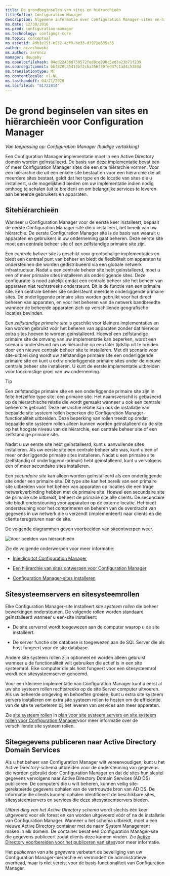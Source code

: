 ```yaml
---
title: De grondbeginselen van sites en hiërarchieën
titleSuffix: Configuration Manager
description: Algemene informatie over Configuration Manager-sites en-hiërarchieën ophalen.
ms.date: 12/30/2016
ms.prod: configuration-manager
ms.technology: configmgr-core
ms.topic: conceptual
ms.assetid: 4db1e15f-e832-4cf9-be33-d3971e635a55
author: aczechowski
ms.author: aaroncz
manager: dougeby
ms.openlocfilehash: 04ed22436d750572fed8ce898c5ed3a23b71f239
ms.sourcegitcommit: bbf820c35414bf2cba356f30fe047c1a34c5384d
ms.translationtype: MT
ms.contentlocale: nl-NL
ms.lasthandoff: 04/21/2020
ms.locfileid: "81722814"
---
```

# <a name="fundamentals-of-sites-and-hierarchies-for-configuration-manager"></a>De grond beginselen van sites en hiërarchieën voor Configuration Manager

*Van toepassing op: Configuration Manager (huidige vertakking)*

Een Configuration Manager implementatie moet in een Active Directory domein worden geïnstalleerd. De basis van deze implementatie bevat een of meer Configuration Manager sites die een site hiërarchie vormen. Voor een hiërarchie die uit een enkele site bestaat en voor een hiërarchie die uit meerdere sites bestaat, geldt dat het type en de locatie van sites die u installeert, u de mogelijkheid bieden om uw implementatie indien nodig omhoog te schalen (uit te breiden) en om belangrijke services te leveren aan beheerde gebruikers en apparaten.

## <a name="hierarchies-of-sites"></a>Sitehiërarchieën
Wanneer u Configuration Manager voor de eerste keer installeert, bepaalt de eerste Configuration Manager-site die u installeert, het bereik van uw hiërarchie. De eerste Configuration Manager site is de basis van waaruit u apparaten en gebruikers in uw onderneming gaat beheren. Deze eerste site moet een centrale beheer site of een zelfstandige primaire site zijn.  

 Een *centrale beheer site* is geschikt voor grootschalige implementaties en biedt een centraal punt van beheer en biedt de flexibiliteit om apparaten te ondersteunen die worden gedistribueerd via een globale netwerk infrastructuur. Nadat u een centrale beheer site hebt geïnstalleerd, moet u een of meer primaire sites installeren als onderliggende sites. Deze configuratie is nood zakelijk omdat een centrale beheer site het beheer van apparaten niet rechtstreeks ondersteunt. Dit is de functie van een primaire site. Een centrale beheer site ondersteunt meerdere onderliggende primaire sites. De onderliggende primaire sites worden gebruikt voor het direct beheren van apparaten, en voor het beheren van de netwerk bandbreedte wanneer de beheerde apparaten zich op verschillende geografische locaties bevinden.  

 Een *zelfstandige primaire site* is geschikt voor kleinere implementaties en kan worden gebruikt voor het beheren van apparaten zonder dat hiervoor extra sites hoeven te worden geïnstalleerd. Hoewel een zelfstandige primaire site de omvang van uw implementatie kan beperken, wordt een scenario ondersteund om uw hiërarchie op een later tijdstip uit te breiden door een nieuwe centrale beheer site te installeren. Met dit scenario voor site-uitbrei ding wordt uw zelfstandige primaire site een onderliggende primaire site en kunt u extra onderliggende primaire sites onder de nieuwe centrale beheer site installeren. U kunt de eerste implementatie uitbreiden voor toekomstige groei van uw onderneming.  

> [!TIP]  
>  Een zelfstandige primaire site en een onderliggende primaire site zijn in feite hetzelfde type site: een primaire site. Het naamsverschil is gebaseerd op de hiërarchische relatie die wordt gemaakt wanneer u ook een centrale beheersite gebruikt. Deze hiërarchie relatie kan ook de installatie van bepaalde site systeem rollen beperken die Configuration Manager-functionaliteit uitbreiden. Deze beperking van rollen treedt op omdat bepaalde site systeem rollen alleen kunnen worden geïnstalleerd op de site op het hoogste niveau van de hiërarchie, een centrale beheer site of een zelfstandige primaire site.  

 Nadat u uw eerste site hebt geïnstalleerd, kunt u aanvullende sites installeren. Als uw eerste site een centrale beheer site was, kunt u een of meer onderliggende primaire sites installeren. Nadat u een primaire site (zelfstandig of onderliggend-primair) hebt geïnstalleerd, kunt u vervolgens een of meer secundaire sites installeren.  

 Een *secundaire site* kan alleen worden geïnstalleerd als een onderliggende site onder een primaire site. Dit type site kan het bereik van een primaire site uitbreiden voor het beheer van apparaten op locaties die een trage netwerkverbinding hebben met de primaire site. Hoewel een secundaire site de primaire site uitbreidt, beheert de primaire site alle clients. De secundaire site biedt ondersteuning voor apparaten op de externe locatie. Het biedt ondersteuning voor het comprimeren en beheren van de overdracht van gegevens in uw netwerk die u verzendt (implementeert) naar clients en die clients terugsturen naar de site.  

 De volgende diagrammen geven voorbeelden van siteontwerpen weer.  

 ![Voor beelden van hiërarchieën](media/Hierarchy_examples.png)  

 Zie de volgende onderwerpen voor meer informatie:  

-   [Inleiding tot Configuration Manager](../../core/understand/introduction.md)  

-   [Een hiërarchie van sites ontwerpen voor Configuration Manager](../../core/plan-design/hierarchy/design-a-hierarchy-of-sites.md)  

-   [Configuration Manager-sites installeren](../servers/deploy/install/installing-sites.md)  

## <a name="site-system-servers-and-site-system-roles"></a>Sitesysteemservers en sitesysteemrollen  
 Elke Configuration Manager-site installeert *site systeem rollen* die beheer bewerkingen ondersteunen. De volgende rollen worden standaard geïnstalleerd wanneer u een-site installeert:

-   De site serverrol wordt toegewezen aan de computer waarop u de site installeert.

-   De server functie site database is toegewezen aan de SQL Server die als host fungeert voor de site database.

Andere site systeem rollen zijn optioneel en worden alleen gebruikt wanneer u de functionaliteit wilt gebruiken die actief is in een site systeemrol. Elke computer die als host fungeert voor een sitesysteemrol wordt een sitesysteemserver genoemd.  

 Voor een kleinere implementatie van Configuration Manager kunt u eerst al uw site systeem rollen rechtstreeks op de site Server computer uitvoeren. Als uw beheerde omgeving en behoeften groeien, kunt u extra site systeem servers installeren om extra site systeem rollen te hosten om de efficiëntie van de site te verbeteren bij het leveren van services aan meer apparaten.  

 Zie [site systeem rollen](../../core/plan-design/hierarchy/plan-for-site-system-servers-and-site-system-roles.md#bkmk_planroles) in [plan voor site systeem servers en site systeem rollen voor Configuration Manager](../../core/plan-design/hierarchy/plan-for-site-system-servers-and-site-system-roles.md)voor meer informatie over de verschillende site systeem rollen.

## <a name="publishing-site-information-to-active-directory-domain-services"></a>Sitegegevens publiceren naar Active Directory Domain Services  
 Als u het beheer van Configuration Manager wilt vereenvoudigen, kunt u het Active Directory-schema uitbreiden voor de ondersteuning van gegevens die worden gebruikt door Configuration Manager en dat de sites hun sleutel gegevens vervolgens naar Active Directory Domain Services (AD DS) publiceren. De computers die u wilt beheren, kunnen veilig site-gerelateerde gegevens ophalen van de vertrouwde bron van AD DS. De informatie die clients kunnen ophalen identificeert de beschikbare sites, sitesysteemservers en services die deze sitesysteemservers bieden.  

 *Uitbrei ding van het Active Directory schema* wordt slechts één keer uitgevoerd voor elk forest en kan worden uitgevoerd vóór of na de installatie van Configuration Manager.   Wanneer u het schema uitbreidt, moet u een nieuwe Active Directory container met de naam System Management maken in elk domein. De container bevat een Configuration Manager-site die gegevens publiceert zodat clients deze kunnen vinden. Zie [Active Directory voorbereiden voor het publiceren van sites](../../core/plan-design/network/extend-the-active-directory-schema.md)voor meer informatie.  

 Het *publiceren van site gegevens* verbetert de beveiliging van uw Configuration Manager-hiërarchie en vermindert de administratieve overhead, maar is niet vereist voor de basis functionaliteit van Configuration Manager.  
